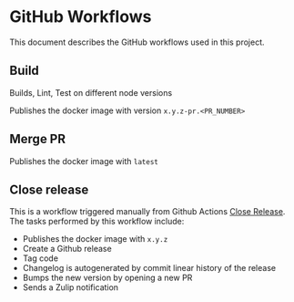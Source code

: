 # GitHub Workflows

This document describes the GitHub workflows used in this project.

## Build

Builds, Lint, Test on different node versions

Publishes the docker image with version `x.y.z-pr.<PR_NUMBER>`

## Merge PR

Publishes the docker image with `latest`

## Close release

This is a workflow triggered manually from Github Actions [Close Release](https://github.com/hoprnet/uHTTP-exit-app/actions/workflows/release.yaml). The tasks performed by this workflow include:

- Publishes the docker image with `x.y.z`
- Create a Github release
- Tag code
- Changelog is autogenerated by commit linear history of the release
- Bumps the new version by opening a new PR
- Sends a Zulip notification